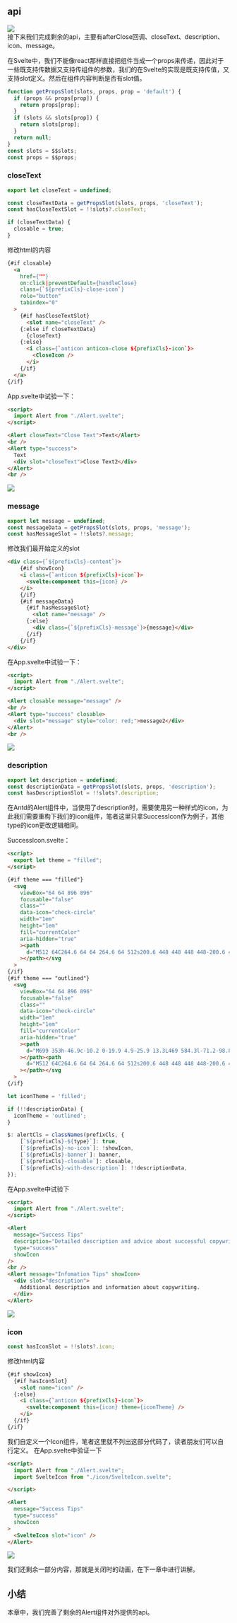 ## api
![](./img/19-2.png)  
接下来我们完成剩余的api，主要有afterClose回调、closeText、description、icon、message。

在Svelte中，我们不能像react那样直接把组件当成一个props来传递，因此对于一些既支持传数据又支持传组件的参数，我们的在Svelte的实现是既支持传值，又支持slot定义。然后在组件内容判断是否有slot值。
```javascript
function getPropsSlot(slots, props, prop = 'default') {
  if (props && props[prop]) {
    return props[prop];
  }
  if (slots && slots[prop]) {
    return slots[prop];
  }
  return null;
}
const slots = $$slots;
const props = $$props;
```

### closeText

```javascript
export let closeText = undefined;

const closeTextData = getPropsSlot(slots, props, 'closeText');
const hasCloseTextSlot = !!slots?.closeText;

if (closeTextData) {
  closable = true;
}
```

修改html的内容
```html
{#if closable}
  <a
    href={""}
    on:click|preventDefault={handleClose}
    class={`${prefixCls}-close-icon`}
    role="button"
    tabindex="0"
  >
    {#if hasCloseTextSlot}
      <slot name="closeText" />
    {:else if closeTextData}
      {closeText}
    {:else}
      <i class={`anticon anticon-close ${prefixCls}-icon`}>
        <CloseIcon />
      </i>
    {/if}
  </a>
{/if}
```

App.svelte中试验一下：
```html
<script>
  import Alert from "./Alert.svelte";
</script>

<Alert closeText="Close Text">Text</Alert>
<br />
<Alert type="success">
  Text
  <div slot="closeText">Close Text2</div>
</Alert>
<br />
```
![](./img/20-2.gif)

### message

```javascript
export let message = undefined;
const messageData = getPropsSlot(slots, props, 'message');
const hasMessageSlot = !!slots?.message;
```
修改我们最开始定义的slot
```html
<div class={`${prefixCls}-content`}>
	{#if showIcon}
	<i class={`anticon ${prefixCls}-icon`}>
	  <svelte:component this={icon} />
	</i>
	{/if}
	{#if messageData}
	  {#if hasMessageSlot}
		<slot name="message" />
	  {:else}
		<div class={`${prefixCls}-message`}>{message}</div>
	  {/if}
	{/if}
</div>
```

在App.svelte中试验一下：
```html
<script>
  import Alert from "./Alert.svelte";
</script>

<Alert closable message="message" />
<br />
<Alert type="success" closable>
  <div slot="message" style="color: red;">message2</div>
</Alert>
<br />
```

![](./img/20-3.png)

### description

```javascript
export let description = undefined;
const descriptionData = getPropsSlot(slots, props, 'description');
const hasDescriptionSlot = !!slots?.description;
```
在Antd的Alert组件中，当使用了description时，需要使用另一种样式的icon，为此我们需要重构下我们的icon组件，笔者这里只拿SuccessIcon作为例子，其他type的icon更改逻辑相同。

SuccessIcon.svelte：
```html
<script>
  export let theme = "filled";
</script>

{#if theme === "filled"}
  <svg
    viewBox="64 64 896 896"
    focusable="false"
    class=""
    data-icon="check-circle"
    width="1em"
    height="1em"
    fill="currentColor"
    aria-hidden="true"
    ><path
      d="M512 64C264.6 64 64 264.6 64 512s200.6 448 448 448 448-200.6 448-448S759.4 64 512 64zm193.5 301.7l-210.6 292a31.8 31.8 0 0 1-51.7 0L318.5 484.9c-3.8-5.3 0-12.7 6.5-12.7h46.9c10.2 0 19.9 4.9 25.9 13.3l71.2 98.8 157.2-218c6-8.3 15.6-13.3 25.9-13.3H699c6.5 0 10.3 7.4 6.5 12.7z"
    ></path></svg
  >
{/if}
{#if theme === "outlined"}
  <svg
    viewBox="64 64 896 896"
    focusable="false"
    class=""
    data-icon="check-circle"
    width="1em"
    height="1em"
    fill="currentColor"
    aria-hidden="true"
    ><path
      d="M699 353h-46.9c-10.2 0-19.9 4.9-25.9 13.3L469 584.3l-71.2-98.8c-6-8.3-15.6-13.3-25.9-13.3H325c-6.5 0-10.3 7.4-6.5 12.7l124.6 172.8a31.8 31.8 0 0 0 51.7 0l210.6-292c3.9-5.3.1-12.7-6.4-12.7z"
    ></path><path
      d="M512 64C264.6 64 64 264.6 64 512s200.6 448 448 448 448-200.6 448-448S759.4 64 512 64zm0 820c-205.4 0-372-166.6-372-372s166.6-372 372-372 372 166.6 372 372-166.6 372-372 372z"
    ></path></svg
  >
{/if}
```

```javascript
let iconTheme = 'filled';

if (!!descriptionData) {
  iconTheme = 'outlined';
}
```

```javascript
$: alertCls = classNames(prefixCls, {
    [`${prefixCls}-${type}`]: true,
    [`${prefixCls}-no-icon`]: !showIcon,
    [`${prefixCls}-banner`]: banner,
    [`${prefixCls}-closable`]: closable,
    [`${prefixCls}-with-description`]: !!descriptionData,
});
```

在App.svelte中试验下
```html
<script>
  import Alert from "./Alert.svelte";
</script>

<Alert
  message="Success Tips"
  description="Detailed description and advice about successful copywriting."
  type="success"
  showIcon
/>
<br />
<Alert message="Infomation Tips" showIcon>
  <div slot="description">
    Additional description and information about copywriting.
  </div>
</Alert>
```

![](./img/20-4.png)

### icon
```javascript
const hasIconSlot = !!slots?.icon;
```

修改html内容
```html
{#if showIcon}
  {#if hasIconSlot}
	<slot name="icon" />
  {:else}
	<i class={`anticon ${prefixCls}-icon`}>
	  <svelte:component this={icon} theme={iconTheme} />
	</i>
  {/if}
{/if}
```

我们自定义一个Icon组件，笔者这里就不列出这部分代码了，读者朋友们可以自行定义。
在App.svelte中验证一下

```html
<script>
  import Alert from "./Alert.svelte";
  import SvelteIcon from "./icon/SvelteIcon.svelte";

</script>

<Alert
  message="Success Tips"
  type="success"
  showIcon
>
  <SvelteIcon slot="icon" />
</Alert>
```

![](./img/20-5.png)

我们还剩余一部分内容，那就是关闭时的动画，在下一章中进行讲解。

## 小结
本章中，我们完善了剩余的Alert组件对外提供的api。